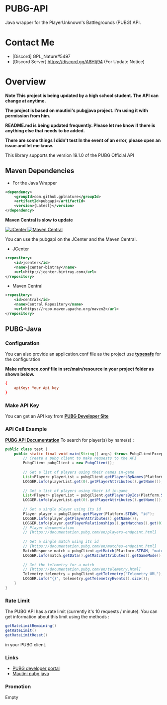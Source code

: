 # PUBG-API
Java wrapper for the PlayerUnknown's Battlegrounds (PUBG) API.

# Contact Me
- [Discord] GPL_Nature#5497
- [Discord Server] https://discord.gg/A8Htj94  (For Update Notice)

# Overview
**Note This project is being updated by a high school student. The API can change at anytime.**

**The project is based on mautini's pubgjava project. I'm using it with permission from him.**

**README.md is being updated frequently. Please let me know if there is anything else that needs to be added.**

**There are some things I didn't test In the event of an error, please open an issue and let me know.**

This library supports the version 19.1.0 of the PUBG Official API

## Maven Dependencies

- For the Java Wrapper
```xml
<dependency>
    <groupId>com.github.gplnature</groupId>
    <artifactId>pubgapi</artifactId>
    <version>{Latest}</version>
</dependency>
```

**Maven Central is slow to update**

[ ![JCenter](https://api.bintray.com/packages/gplnature/java-wrappers/pubgapi/images/download.svg) ](https://bintray.com/gplnature/java-wrappers/pubgapi/_latestVersion)
[![Maven Central](https://img.shields.io/maven-central/v/com.github.gplnature/pubgapi.svg?label=Maven%20Central)](https://search.maven.org/search?q=g:%22com.github.gplnature%22%20AND%20a:%22pubgapi%22)

You can use the pubgapi on the JCenter and the Maven Central.

- JCenter
```xml
<repository>
    <id>jcenter</id>
    <name>jcenter-bintray</name>
    <url>http://jcenter.bintray.com</url>
</repository>
```
- Maven Central 
```xml
<repository>
    <id>central</id>
    <name>Central Repository</name>
    <url>https://repo.maven.apache.org/maven2</url>
</repository>
```

## PUBG-Java

### Configuration
You can also provide an application.conf file as the project use **[typesafe](https://github.com/lightbend/config)** for the configuration

**Make reference.conf file in src/main/resource in your project folder as shown below.**
```conf
{
    apiKey: Your Api key
}
```
### Make API Key
You can get an API key from **[PUBG Developer Site](https://developer.playbattlegrounds.com/)**


### API Call Example
**[PUBG API Documentation](https://documentation.pubg.com/en/introduction.html)**
To search for player(s) by name(s) :
```java
public class test {
    public static final void main(String[] args) throws PubgClientException {
        // Create a pubg client to make requests to the API
        PubgClient pubgClient = new PubgClient();
    
        // Get a list of players using their names in-game
        List<Player> playerList = pubgClient.getPlayersByNames(Platform.STEAM, "name", "name2");
        LOGGER.info(playerList.get(0).getPlayerAttributes().getName());
    
        // Get a list of players using their id in-game
        List<Player> playerList = pubgClient.getPlayersByIds(Platform.STEAM, "id", "id2");
        LOGGER.info(playerList.get(0).getPlayerAttributes().getName());
    
        // Get a single player using its id
        Player player = pubgClient.getPlayer(Platform.STEAM, "id");
        LOGGER.info(player.getPlayerAttributes().getName());
        LOGGER.info(player.getPlayerRelationships().getMatches().get(0).getId());
        // Player documentation
        // [https://documentation.pubg.com/en/players-endpoint.html]
    
        // Get a single match using its id
        // [https://documentation.pubg.com/en/matches-endpoint.html]
        MatchResponse match = pubgClient.getMatch(Platform.STEAM, "matchid");
        LOGGER.info(match.getData().getMatchAttributes().getGameMode());
    
        // Get the telemetry for a match
        // [https://documentation.pubg.com/en/telemetry.html]
        Telemetry telemetry = pubgClient.getTelemetry("Telemetry URL");
        LOGGER.info("{}", telemetry.getTelemetryEvents().size());
    }
}
```

### Rate Limit
The PUBG API has a rate limit (currently it's 10 requests / minute). You can get information about this limit using the methods :
```java
getRateLimitRemaining()
getRateLimit()
getRateLimitReset()
```
in your PUBG client.

### Links
- [PUBG developer portal](https://developer.playbattlegrounds.com/)
- [Mautini pubg java](https://github.com/mautini/pubgjava)

### Promotion
Empty
